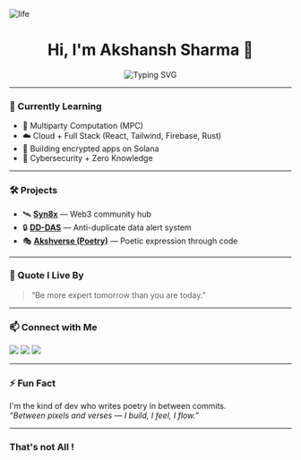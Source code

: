 ![life](https://media0.giphy.com/media/v1.Y2lkPTc5MGI3NjExcXF4cHFtdmN4MnBoZWRqZzc1eXQ4OThkdjdlcW92bWp4eTI5aXh5MyZlcD12MV9pbnRlcm5hbF9naWZfYnlfaWQmY3Q9Zw/smzfl3E7a4iHK/giphy.gif)
<h1 align="center">Hi, I'm Akshansh Sharma 👋</h1>
<p align="center">
  <img src="https://readme-typing-svg.demolab.com?font=Fira+Code&duration=3000&pause=500&color=00F7FF&center=true&vCenter=true&width=435&lines=Web3+Builder;Poetry+meets+Code;Full+Stack+Dev+%7C+Privacy+Tech;Founder+%40+Oper8a;Exploring+MPC+%7C+Blockchain+Infra" alt="Typing SVG" />
</p>

---

### 🧠 Currently Learning
- 🔐 Multiparty Computation (MPC)
- ☁️ Cloud + Full Stack (React, Tailwind, Firebase, Rust)
- 🔭 Building encrypted apps on Solana
- 🧪 Cybersecurity + Zero Knowledge

---

### 🛠️ Projects
- 🛰️ [**Syn8x**](https://syn8x.tech) — Web3 community hub    
- 🔒 [**DD-DAS**](https://dddas-port.vercel.app/) — Anti-duplicate data alert system  
- 🎭 [**Akshverse (Poetry)**](https://the-akshansh-experience.netlify.app) — Poetic expression through code 

---

### 🧘 Quote I Live By
> “Be more expert tomorrow than you are today.”

---

### 📫 Connect with Me
<p align="left">
  <a href="https://x.com/akxh_5" target="_blank"><img src="https://img.shields.io/badge/X-000000?style=for-the-badge&logo=twitter&logoColor=white" /></a>
  <a href="https://github.com/akxh5" target="_blank"><img src="https://img.shields.io/badge/GitHub-0D1117?style=for-the-badge&logo=github&logoColor=white" /></a>
  <a href="[https://linkedin.com/in/akshansh-sharma](https://www.linkedin.com/in/akshansh-sharma-256604332/)" target="_blank"><img src="https://img.shields.io/badge/LinkedIn-0077B5?style=for-the-badge&logo=linkedin&logoColor=white" /></a>
</p>

---

### ⚡ Fun Fact
I'm the kind of dev who writes poetry in between commits.  
_“Between pixels and verses — I build, I feel, I flow.”_

---

### That's not All !
